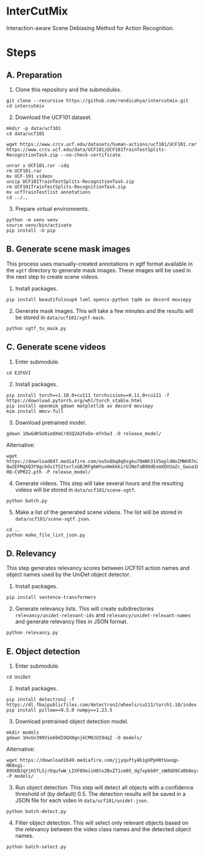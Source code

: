 # InterCutMix

Interaction-aware Scene Debiasing Method for Action Recognition.

# Steps

## A. Preparation

1. Clone this repository and the submodules.

```shell
git clone --recursive https://github.com/rendicahya/intercutmix.git
cd intercutmix
```

2. Download the UCF101 dataset.

```shell
mkdir -p data/ucf101
cd data/ucf101
```

```shell
wget https://www.crcv.ucf.edu/datasets/human-actions/ucf101/UCF101.rar https://www.crcv.ucf.edu/data/UCF101/UCF101TrainTestSplits-RecognitionTask.zip --no-check-certificate
```

```shell
unrar x UCF101.rar -idq
rm UCF101.rar
mv UCF-101 videos
unzip UCF101TrainTestSplits-RecognitionTask.zip
rm UCF101TrainTestSplits-RecognitionTask.zip
mv ucfTrainTestlist annotations
cd ../..
```

3. Prepare virtual environments.

```shell
python -m venv venv
source venv/bin/activate
pip install -U pip
```

## B. Generate scene mask images

This process uses manually-created annotations in xgtf format available in the `xgtf` directory to generate mask images. These images will be used in the next step to create scene videos.

1. Install packages.

```shell
pip install beautifulsoup4 lxml opencv-python tqdm av decord moviepy
```

2. Generate mask images. This will take a few minutes and the results will be stored in `data/ucf101/xgtf-mask`.

```shell
python xgtf_to_mask.py
```

## C. Generate scene videos

1. Enter submodule.

```shell
cd E2FGVI
```

2. Install packages.

```shell
pip install torch==1.10.0+cu111 torchvision==0.11.0+cu111 -f https://download.pytorch.org/whl/torch_stable.html
pip install openmim gdown matplotlib av decord moviepy
mim install mmcv-full
```

3. Download pretrained model.

```shell
gdown 10wGdKSUOie0XmCr8SQ2A2FeDe-mfn5w3 -O release_model/
```

Alternative:
```shell
wget https://download847.mediafire.com/ou5x8bq0q9sgku70mNh31V5epldWxIMWhR7n2ZU7vhIoJqAg-QwZEFMqXQ3Y9gckOviT5ItorlxGBJRFg6WYuxHmkkkirUJNefaB9OdExmXDVUaZc_Gwua1BRanev3ONCDwvk1jbc5KcKuZMblIBvG6UyFoqxxzK29ejxXK3GMWOyw/mrd06il310cklxh/E2FGVI-HQ-CVPR22.pth -P release_model/
```

4. Generate videos. This step will take several hours and the resulting videos will be stored in `data/ucf101/scene-xgtf`.

```shell
python batch.py
```

5. Make a list of the generated scene videos. The list will be stored in `data/ucf101/scene-xgtf.json`.

```shell
cd ..
python make_file_list_json.py
```

## D. Relevancy

This step generates relevancy scores between UCF101 action names and object names used by the UniDet object detector.

1. Install packages.

```shell
pip install sentence-transformers
```

2. Generate relevancy lists. This will create subdirectories `relevancy/unidet-relevant-ids` and `relevancy/unidet-relevant-names` and generate relevancy files in JSON format.

```shell
python relevancy.py
```

## E. Object detection

1. Enter submodule.

```shell
cd UniDet
```

2. Install packages.

```shell
pip install detectron2 -f https://dl.fbaipublicfiles.com/detectron2/wheels/cu111/torch1.10/index.html
pip install pillow==9.5.0 numpy==1.23.5
```

3. Download pretrained object detection model.

```shell
mkdir models
gdown 1HvUv399Vie69dIOQX0gnjkCM0JUI9dqI -O models/
```

Alternative:
```shell
wget https://download1649.mediafire.com/jjyqufty4b1gXPpH0tUaoqp-MK0xgi-89SKBJqYjH1TLSjrDqufwW_LIXF0OeiiH8tx2BxZ71cm0S_dg7xpkb0Y_sWdGD9Ca0b8eyrU32VF8ZVSUc8IKibOi_wb6DkDSR3I3cRfIVKqArhw0U_JJEpewtkgHXjdl3FCNSJ4Kv4y53Q/wdxfkp1wyc0ccxl/Unified_learned_OCIM_RS200_6x%2B2x.pth -P models/
```

3. Run object detection. This step will detect all objects with a confidence threshold of (by default) 0.5. The detection results will be saved in a JSON file for each video in `data/ucf101/unidet-json`.

```shell
python batch-detect.py
```

4. Filter object detection. This will select only relevant objects based on the relevancy between the video class names and the detected object names.

```shell
python batch-select.py
```

